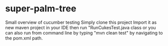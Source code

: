 # super-palm-tree
Small overview of cucumber testing
Simply clone this project
Import it as new maven project in your IDE
then run "RunCukesTest.java class or you can also run from command line by typing "mvn clean test" by navigating to the pom.xml path.
